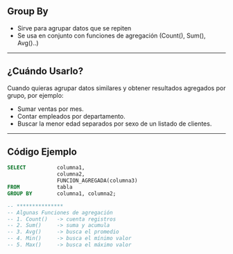 ## Group By

- Sirve para agrupar datos que se repiten
- Se usa en conjunto con funciones de agregación (Count(), Sum(), Avg()..)

---

## ¿Cuándo Usarlo?

Cuando quieras agrupar datos similares y obtener resultados agregados por grupo, por ejemplo:

- Sumar ventas por mes.
- Contar empleados por departamento.
- Buscar la menor edad separados por sexo de un listado de clientes.


---

## Código Ejemplo

```sql
SELECT          columna1, 
                columna2, 
                FUNCION_AGREGADA(columna3)
FROM            tabla
GROUP BY        columna1, columna2;

-- ***************
-- Algunas Funciones de agregación
-- 1. Count()   -> cuenta registros
-- 2. Sum()     -> suma y acumula
-- 3. Avg()     -> busca el promedio
-- 4. Min()     -> busca el mínimo valor
-- 5. Max()     -> busca el máximo valor
```
